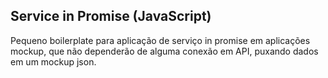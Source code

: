 ## Service in Promise (JavaScript)

Pequeno boilerplate para aplicação de serviço in promise em aplicações mockup, que não dependerão de alguma conexão em API, puxando dados em um mockup json.
